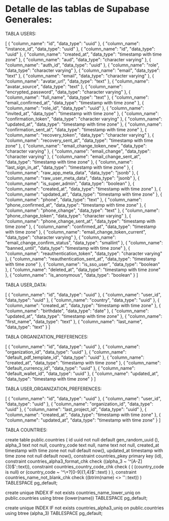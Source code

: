 # Detalle de las tablas de Supabase Generales:

TABLA USERS:

[
  {
    "column_name": "id",
    "data_type": "uuid"
  },
  {
    "column_name": "instance_id",
    "data_type": "uuid"
  },
  {
    "column_name": "id",
    "data_type": "uuid"
  },
  {
    "column_name": "created_at",
    "data_type": "timestamp with time zone"
  },
  {
    "column_name": "aud",
    "data_type": "character varying"
  },
  {
    "column_name": "auth_id",
    "data_type": "uuid"
  },
  {
    "column_name": "role",
    "data_type": "character varying"
  },
  {
    "column_name": "email",
    "data_type": "text"
  },
  {
    "column_name": "email",
    "data_type": "character varying"
  },
  {
    "column_name": "avatar_url",
    "data_type": "text"
  },
  {
    "column_name": "avatar_source",
    "data_type": "text"
  },
  {
    "column_name": "encrypted_password",
    "data_type": "character varying"
  },
  {
    "column_name": "full_name",
    "data_type": "text"
  },
  {
    "column_name": "email_confirmed_at",
    "data_type": "timestamp with time zone"
  },
  {
    "column_name": "role_id",
    "data_type": "uuid"
  },
  {
    "column_name": "invited_at",
    "data_type": "timestamp with time zone"
  },
  {
    "column_name": "confirmation_token",
    "data_type": "character varying"
  },
  {
    "column_name": "updated_at",
    "data_type": "timestamp with time zone"
  },
  {
    "column_name": "confirmation_sent_at",
    "data_type": "timestamp with time zone"
  },
  {
    "column_name": "recovery_token",
    "data_type": "character varying"
  },
  {
    "column_name": "recovery_sent_at",
    "data_type": "timestamp with time zone"
  },
  {
    "column_name": "email_change_token_new",
    "data_type": "character varying"
  },
  {
    "column_name": "email_change",
    "data_type": "character varying"
  },
  {
    "column_name": "email_change_sent_at",
    "data_type": "timestamp with time zone"
  },
  {
    "column_name": "last_sign_in_at",
    "data_type": "timestamp with time zone"
  },
  {
    "column_name": "raw_app_meta_data",
    "data_type": "jsonb"
  },
  {
    "column_name": "raw_user_meta_data",
    "data_type": "jsonb"
  },
  {
    "column_name": "is_super_admin",
    "data_type": "boolean"
  },
  {
    "column_name": "created_at",
    "data_type": "timestamp with time zone"
  },
  {
    "column_name": "updated_at",
    "data_type": "timestamp with time zone"
  },
  {
    "column_name": "phone",
    "data_type": "text"
  },
  {
    "column_name": "phone_confirmed_at",
    "data_type": "timestamp with time zone"
  },
  {
    "column_name": "phone_change",
    "data_type": "text"
  },
  {
    "column_name": "phone_change_token",
    "data_type": "character varying"
  },
  {
    "column_name": "phone_change_sent_at",
    "data_type": "timestamp with time zone"
  },
  {
    "column_name": "confirmed_at",
    "data_type": "timestamp with time zone"
  },
  {
    "column_name": "email_change_token_current",
    "data_type": "character varying"
  },
  {
    "column_name": "email_change_confirm_status",
    "data_type": "smallint"
  },
  {
    "column_name": "banned_until",
    "data_type": "timestamp with time zone"
  },
  {
    "column_name": "reauthentication_token",
    "data_type": "character varying"
  },
  {
    "column_name": "reauthentication_sent_at",
    "data_type": "timestamp with time zone"
  },
  {
    "column_name": "is_sso_user",
    "data_type": "boolean"
  },
  {
    "column_name": "deleted_at",
    "data_type": "timestamp with time zone"
  },
  {
    "column_name": "is_anonymous",
    "data_type": "boolean"
  }
]

TABLA USER_DATA:

[
  {
    "column_name": "id",
    "data_type": "uuid"
  },
  {
    "column_name": "user_id",
    "data_type": "uuid"
  },
  {
    "column_name": "country",
    "data_type": "uuid"
  },
  {
    "column_name": "created_at",
    "data_type": "timestamp with time zone"
  },
  {
    "column_name": "birthdate",
    "data_type": "date"
  },
  {
    "column_name": "updated_at",
    "data_type": "timestamp with time zone"
  },
  {
    "column_name": "first_name",
    "data_type": "text"
  },
  {
    "column_name": "last_name",
    "data_type": "text"
  }
]

TABLA ORGANIZATION_PREFERENCES:

[
  {
    "column_name": "id",
    "data_type": "uuid"
  },
  {
    "column_name": "organization_id",
    "data_type": "uuid"
  },
  {
    "column_name": "default_pdf_template_id",
    "data_type": "uuid"
  },
  {
    "column_name": "created_at",
    "data_type": "timestamp with time zone"
  },
  {
    "column_name": "default_currency_id",
    "data_type": "uuid"
  },
  {
    "column_name": "default_wallet_id",
    "data_type": "uuid"
  },
  {
    "column_name": "updated_at",
    "data_type": "timestamp with time zone"
  }
]

TABLA USER_ORGANIZATION_PREFERENCES:

[
  {
    "column_name": "id",
    "data_type": "uuid"
  },
  {
    "column_name": "user_id",
    "data_type": "uuid"
  },
  {
    "column_name": "organization_id",
    "data_type": "uuid"
  },
  {
    "column_name": "last_project_id",
    "data_type": "uuid"
  },
  {
    "column_name": "created_at",
    "data_type": "timestamp with time zone"
  },
  {
    "column_name": "updated_at",
    "data_type": "timestamp with time zone"
  }
]

TABLA COUNTRIES:

create table public.countries (
  id uuid not null default gen_random_uuid (),
  alpha_3 text not null,
  country_code text null,
  name text not null,
  created_at timestamp with time zone not null default now(),
  updated_at timestamp with time zone not null default now(),
  constraint countries_pkey primary key (id),
  constraint countries_alpha3_format_chk check ((alpha_3 ~ '^[A-Z]{3}$'::text)),
  constraint countries_country_code_chk check (
    (
      (country_code is null)
      or (country_code ~ '^\+?[0-9]{1,4}$'::text)
    )
  ),
  constraint countries_name_not_blank_chk check ((btrim(name) <> ''::text))
) TABLESPACE pg_default;

create unique INDEX IF not exists countries_name_lower_uniq on public.countries using btree (lower(name)) TABLESPACE pg_default;

create unique INDEX IF not exists countries_alpha3_uniq on public.countries using btree (alpha_3) TABLESPACE pg_default;